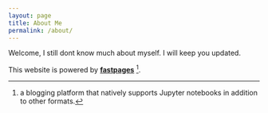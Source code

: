 ```yaml
---
layout: page
title: About Me
permalink: /about/
---
```


Welcome, I still dont know much about myself. 
I will keep you updated. 





This website is powered by **[fastpages](https://github.com/fastai/fastpages)** [^1].



[^1]:a blogging platform that natively supports Jupyter notebooks in addition to other formats. 
